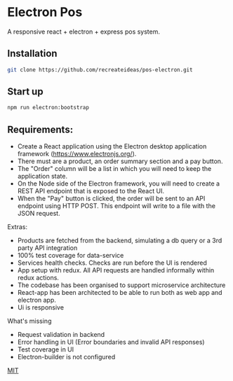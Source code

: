 # Electron Pos

A responsive react + electron + express pos system.

## Installation

```bash
git clone https://github.com/recreateideas/pos-electron.git
```

## Start up

```bash
npm run electron:bootstrap
```

## Requirements:

-   Create a React application using the Electron desktop application framework (https://www.electronjs.org/).
-   There must are a product, an order summary section and a pay button.
-   The "Order" column will be a list in which you will need to keep the application state.
-   On the Node side of the Electron framework, you will need to create a REST API endpoint that is exposed to the React UI.
-   When the "Pay" button is clicked, the order will be sent to an API endpoint using HTTP POST. This endpoint will write to a file with the JSON request.

Extras:

-   Products are fetched from the backend, simulating a db query or a 3rd party API integration
-   100% test coverage for data-service
-   Services health checks. Checks are run before the UI is rendered
-   App setup with redux. All API requests are handled informally within redux actions.
-   The codebase has been organised to support microservice architecture
-   React-app has been architected to be able to run both as web app and electron app.
-   Ui is responsive

What's missing

-   Request validation in backend
-   Error handling in UI (Error boundaries and invalid API responses)
-   Test coverage in UI
-   Electron-builder is not configured

[MIT](https://choosealicense.com/licenses/mit/)
